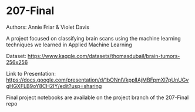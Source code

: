 # 207-Final

Authors: Annie Friar & Violet Davis

A project focused on classifying brain scans using the machine learning techniques we learned in Applied Machine Learning

Dataset: https://www.kaggle.com/datasets/thomasdubail/brain-tumors-256x256

Link to Presentation: https://docs.google.com/presentation/d/1bONnlVkpplIAjMBFpmXl7pUnUGvgHGXFLB9oY8CH2IY/edit?usp=sharing

Final project notebooks are available on the project branch of the 207-Final repo

